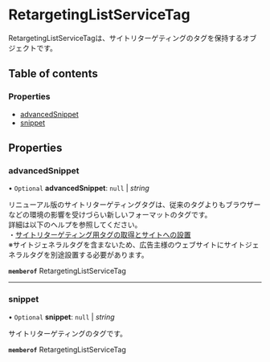 # RetargetingListServiceTag


<div lang=\"ja\">RetargetingListServiceTagは、サイトリターゲティングのタグを保持するオブジェクトです。</div>

## Table of contents

### Properties

- [advancedSnippet](retargetinglistservicetag.md#advancedsnippet)
- [snippet](retargetinglistservicetag.md#snippet)

## Properties

### advancedSnippet

• `Optional` **advancedSnippet**: ``null`` \| *string*

<div lang=\"ja\">   リニューアル版のサイトリターゲティングタグは、従来のタグよりもブラウザーなどの環境の影響を受けづらい新しいフォーマットのタグです。 <br/>   詳細は以下のヘルプを参照してください。<br>   ・<a href=\"https://ads-help.yahoo.co.jp/yahooads/ss/articledetail?lan=ja&aid=7460\">サイトリターゲティング用タグの取得とサイトへの設置</a><br>   ※サイトジェネラルタグを含まないため、広告主様のウェブサイトにサイトジェネラルタグを別途設置する必要があります。 </div> 

**`memberof`** RetargetingListServiceTag

___

### snippet

• `Optional` **snippet**: ``null`` \| *string*

<div lang=\"ja\">サイトリターゲティングのタグです。</div> 

**`memberof`** RetargetingListServiceTag
